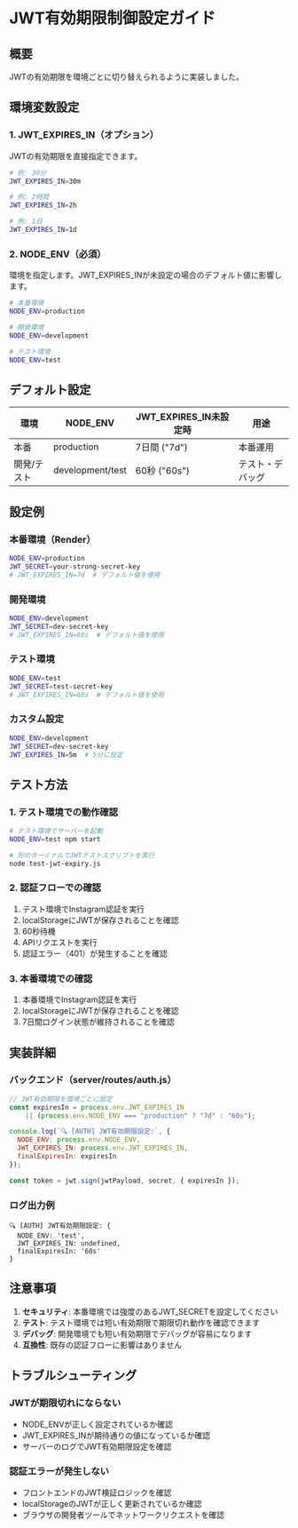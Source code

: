 # JWT有効期限制御設定ガイド

## 概要

JWTの有効期限を環境ごとに切り替えられるように実装しました。

## 環境変数設定

### 1. JWT_EXPIRES_IN（オプション）
JWTの有効期限を直接指定できます。

```bash
# 例: 30分
JWT_EXPIRES_IN=30m

# 例: 2時間
JWT_EXPIRES_IN=2h

# 例: 1日
JWT_EXPIRES_IN=1d
```

### 2. NODE_ENV（必須）
環境を指定します。JWT_EXPIRES_INが未設定の場合のデフォルト値に影響します。

```bash
# 本番環境
NODE_ENV=production

# 開発環境
NODE_ENV=development

# テスト環境
NODE_ENV=test
```

## デフォルト設定

| 環境 | NODE_ENV | JWT_EXPIRES_IN未設定時 | 用途 |
|------|----------|----------------------|------|
| 本番 | production | 7日間 ("7d") | 本番運用 |
| 開発/テスト | development/test | 60秒 ("60s") | テスト・デバッグ |

## 設定例

### 本番環境（Render）
```bash
NODE_ENV=production
JWT_SECRET=your-strong-secret-key
# JWT_EXPIRES_IN=7d  # デフォルト値を使用
```

### 開発環境
```bash
NODE_ENV=development
JWT_SECRET=dev-secret-key
# JWT_EXPIRES_IN=60s  # デフォルト値を使用
```

### テスト環境
```bash
NODE_ENV=test
JWT_SECRET=test-secret-key
# JWT_EXPIRES_IN=60s  # デフォルト値を使用
```

### カスタム設定
```bash
NODE_ENV=development
JWT_SECRET=dev-secret-key
JWT_EXPIRES_IN=5m  # 5分に設定
```

## テスト方法

### 1. テスト環境での動作確認

```bash
# テスト環境でサーバーを起動
NODE_ENV=test npm start

# 別のターミナルでJWTテストスクリプトを実行
node test-jwt-expiry.js
```

### 2. 認証フローでの確認

1. テスト環境でInstagram認証を実行
2. localStorageにJWTが保存されることを確認
3. 60秒待機
4. APIリクエストを実行
5. 認証エラー（401）が発生することを確認

### 3. 本番環境での確認

1. 本番環境でInstagram認証を実行
2. localStorageにJWTが保存されることを確認
3. 7日間ログイン状態が維持されることを確認

## 実装詳細

### バックエンド（server/routes/auth.js）

```javascript
// JWT有効期限を環境ごとに設定
const expiresIn = process.env.JWT_EXPIRES_IN 
    || (process.env.NODE_ENV === "production" ? "7d" : "60s");

console.log(`🔍 [AUTH] JWT有効期限設定:`, {
  NODE_ENV: process.env.NODE_ENV,
  JWT_EXPIRES_IN: process.env.JWT_EXPIRES_IN,
  finalExpiresIn: expiresIn
});

const token = jwt.sign(jwtPayload, secret, { expiresIn });
```

### ログ出力例

```
🔍 [AUTH] JWT有効期限設定: {
  NODE_ENV: 'test',
  JWT_EXPIRES_IN: undefined,
  finalExpiresIn: '60s'
}
```

## 注意事項

1. **セキュリティ**: 本番環境では強度のあるJWT_SECRETを設定してください
2. **テスト**: テスト環境では短い有効期限で期限切れ動作を確認できます
3. **デバッグ**: 開発環境でも短い有効期限でデバッグが容易になります
4. **互換性**: 既存の認証フローに影響はありません

## トラブルシューティング

### JWTが期限切れにならない
- NODE_ENVが正しく設定されているか確認
- JWT_EXPIRES_INが期待通りの値になっているか確認
- サーバーのログでJWT有効期限設定を確認

### 認証エラーが発生しない
- フロントエンドのJWT検証ロジックを確認
- localStorageのJWTが正しく更新されているか確認
- ブラウザの開発者ツールでネットワークリクエストを確認
